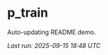 # p_train

Auto-updating README demo.

<!--START_SECTION:status-->
_Last run: 2025-09-15 18:48 UTC_
<!--END_SECTION:status-->



























































































































































































































































































































































































































































































































































